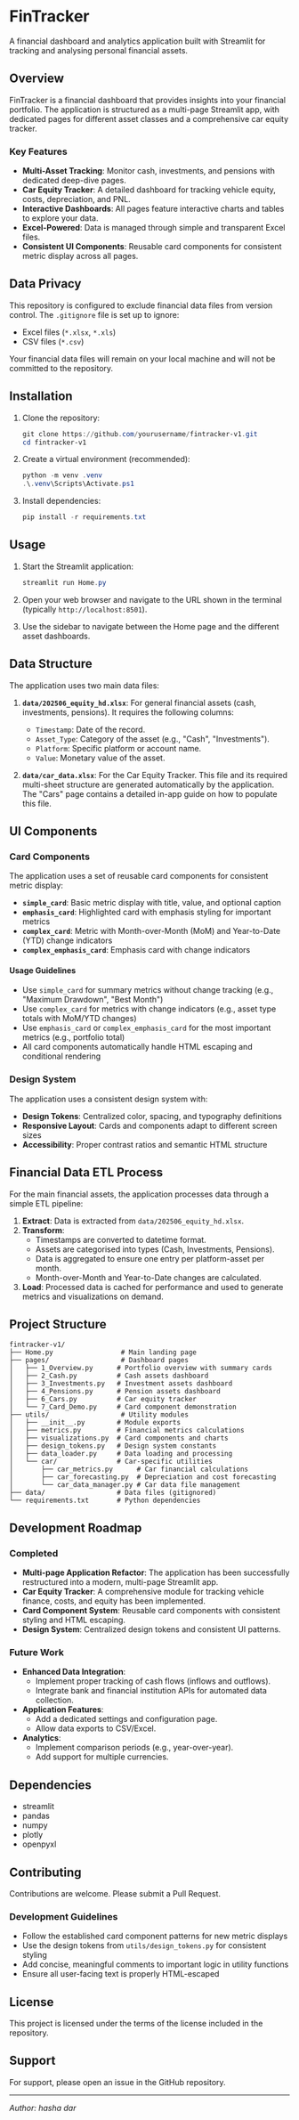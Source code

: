# FinTracker

A financial dashboard and analytics application built with Streamlit for tracking and analysing personal financial assets.

## Overview

FinTracker is a financial dashboard that provides insights into your financial portfolio. The application is structured as a multi-page Streamlit app, with dedicated pages for different asset classes and a comprehensive car equity tracker.

### Key Features

-   **Multi-Asset Tracking**: Monitor cash, investments, and pensions with dedicated deep-dive pages.
-   **Car Equity Tracker**: A detailed dashboard for tracking vehicle equity, costs, depreciation, and PNL.
-   **Interactive Dashboards**: All pages feature interactive charts and tables to explore your data.
-   **Excel-Powered**: Data is managed through simple and transparent Excel files.
-   **Consistent UI Components**: Reusable card components for consistent metric display across all pages.

## Data Privacy

This repository is configured to exclude financial data files from version control. The `.gitignore` file is set up to ignore:

-   Excel files (`*.xlsx`, `*.xls`)
-   CSV files (`*.csv`)

Your financial data files will remain on your local machine and will not be committed to the repository.

## Installation

1.  Clone the repository:
    ```powershell
    git clone https://github.com/yourusername/fintracker-v1.git
    cd fintracker-v1
    ```

2.  Create a virtual environment (recommended):
    ```powershell
    python -m venv .venv
    .\.venv\Scripts\Activate.ps1
    ```

3.  Install dependencies:
    ```powershell
    pip install -r requirements.txt
    ```

## Usage

1.  Start the Streamlit application:
    ```powershell
    streamlit run Home.py
    ```

2.  Open your web browser and navigate to the URL shown in the terminal (typically `http://localhost:8501`).

3.  Use the sidebar to navigate between the Home page and the different asset dashboards.

## Data Structure

The application uses two main data files:

1.  **`data/202506_equity_hd.xlsx`**: For general financial assets (cash, investments, pensions). It requires the following columns:
    *   `Timestamp`: Date of the record.
    *   `Asset_Type`: Category of the asset (e.g., "Cash", "Investments").
    *   `Platform`: Specific platform or account name.
    *   `Value`: Monetary value of the asset.

2.  **`data/car_data.xlsx`**: For the Car Equity Tracker. This file and its required multi-sheet structure are generated automatically by the application. The "Cars" page contains a detailed in-app guide on how to populate this file.

## UI Components

### Card Components

The application uses a set of reusable card components for consistent metric display:

- **`simple_card`**: Basic metric display with title, value, and optional caption
- **`emphasis_card`**: Highlighted card with emphasis styling for important metrics
- **`complex_card`**: Metric with Month-over-Month (MoM) and Year-to-Date (YTD) change indicators
- **`complex_emphasis_card`**: Emphasis card with change indicators

#### Usage Guidelines

- Use `simple_card` for summary metrics without change tracking (e.g., "Maximum Drawdown", "Best Month")
- Use `complex_card` for metrics with change indicators (e.g., asset type totals with MoM/YTD changes)
- Use `emphasis_card` or `complex_emphasis_card` for the most important metrics (e.g., portfolio total)
- All card components automatically handle HTML escaping and conditional rendering

### Design System

The application uses a consistent design system with:
- **Design Tokens**: Centralized color, spacing, and typography definitions
- **Responsive Layout**: Cards and components adapt to different screen sizes
- **Accessibility**: Proper contrast ratios and semantic HTML structure

## Financial Data ETL Process

For the main financial assets, the application processes data through a simple ETL pipeline:

1.  **Extract**: Data is extracted from `data/202506_equity_hd.xlsx`.
2.  **Transform**:
    -   Timestamps are converted to datetime format.
    -   Assets are categorised into types (Cash, Investments, Pensions).
    -   Data is aggregated to ensure one entry per platform-asset per month.
    -   Month-over-Month and Year-to-Date changes are calculated.
3.  **Load**: Processed data is cached for performance and used to generate metrics and visualizations on demand.

## Project Structure

```
fintracker-v1/
├── Home.py                 # Main landing page
├── pages/                  # Dashboard pages
│   ├── 1_Overview.py      # Portfolio overview with summary cards
│   ├── 2_Cash.py          # Cash assets dashboard
│   ├── 3_Investments.py   # Investment assets dashboard
│   ├── 4_Pensions.py      # Pension assets dashboard
│   ├── 6_Cars.py          # Car equity tracker
│   └── 7_Card_Demo.py     # Card component demonstration
├── utils/                  # Utility modules
│   ├── __init__.py        # Module exports
│   ├── metrics.py         # Financial metrics calculations
│   ├── visualizations.py  # Card components and charts
│   ├── design_tokens.py   # Design system constants
│   ├── data_loader.py     # Data loading and processing
│   └── car/               # Car-specific utilities
│       ├── car_metrics.py      # Car financial calculations
│       ├── car_forecasting.py  # Depreciation and cost forecasting
│       └── car_data_manager.py # Car data file management
├── data/                  # Data files (gitignored)
└── requirements.txt       # Python dependencies
```

## Development Roadmap

### Completed

-   **Multi-page Application Refactor**: The application has been successfully restructured into a modern, multi-page Streamlit app.
-   **Car Equity Tracker**: A comprehensive module for tracking vehicle finance, costs, and equity has been implemented.
-   **Card Component System**: Reusable card components with consistent styling and HTML escaping.
-   **Design System**: Centralized design tokens and consistent UI patterns.

### Future Work

-   **Enhanced Data Integration**:
    -   Implement proper tracking of cash flows (inflows and outflows).
    -   Integrate bank and financial institution APIs for automated data collection.
-   **Application Features**:
    -   Add a dedicated settings and configuration page.
    -   Allow data exports to CSV/Excel.
-   **Analytics**:
    -   Implement comparison periods (e.g., year-over-year).
    -   Add support for multiple currencies.

## Dependencies

-   streamlit
-   pandas
-   numpy
-   plotly
-   openpyxl

## Contributing

Contributions are welcome. Please submit a Pull Request.

### Development Guidelines

- Follow the established card component patterns for new metric displays
- Use the design tokens from `utils/design_tokens.py` for consistent styling
- Add concise, meaningful comments to important logic in utility functions
- Ensure all user-facing text is properly HTML-escaped

## License

This project is licensed under the terms of the license included in the repository.

## Support

For support, please open an issue in the GitHub repository.

---

*Author: hasha dar*
